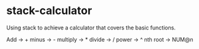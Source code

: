 # stack-calculator

Using stack to achieve a calculator that covers the basic functions.

Add -> +
minus -> -
multiply -> *
divide -> /
power -> ^
nth root -> NUM@n
